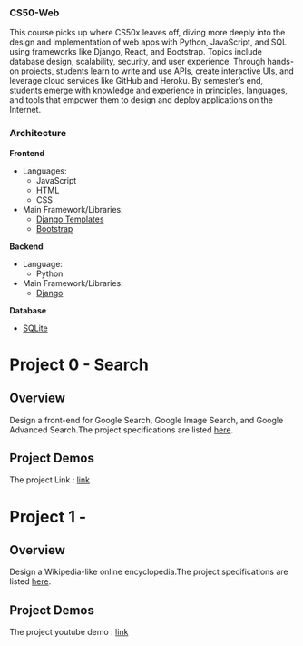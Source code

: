 ### CS50-Web
This course picks up where CS50x leaves off, diving more deeply into the design and implementation of web apps with Python, JavaScript, and SQL using frameworks like Django, React, and Bootstrap. Topics include database design, scalability, security, and user experience. Through hands-on projects, students learn to write and use APIs, create interactive UIs, and leverage cloud services like GitHub and Heroku. By semester’s end, students emerge with knowledge and experience in principles, languages, and tools that empower them to design and deploy applications on the Internet.

### Architecture
**Frontend**
- Languages: 
 	* JavaScript
	* HTML
	* CSS
- Main Framework/Libraries:
 	* [Django Templates](https://docs.djangoproject.com/en/3.1/ref/templates/language/)
	* [Bootstrap](https://getbootstrap.com/)

**Backend**
- Language: 
	* Python
- Main Framework/Libraries:
 	* [Django](https://www.djangoproject.com/)

**Database**
- [SQLite](https://www.sqlite.org/index.html)

# Project 0 - Search
## Overview
Design a front-end for Google Search, Google Image Search, and Google Advanced Search.The project specifications are listed [here](https://cs50.harvard.edu/web/2020/projects/0/search/).
## Project Demos
The project Link : [link](https://popolee0513.github.io/Search.github.io/)

# Project 1 - 
## Overview
Design a Wikipedia-like online encyclopedia.The project specifications are listed [here](https://cs50.harvard.edu/web/2020/projects/1/wiki/).
## Project Demos
The project youtube demo : [link](#)





